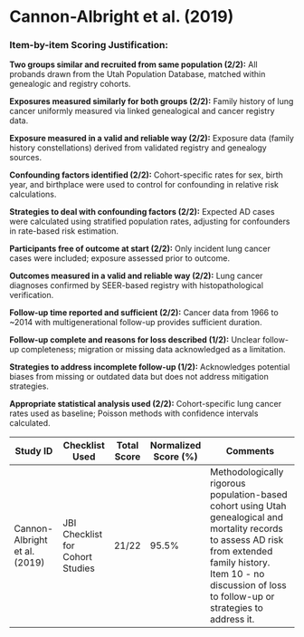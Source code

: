 # Cannon-Albright et al. (2019)

### Item-by-item Scoring Justification:

**Two groups similar and recruited from same population (2/2):** All probands drawn from the Utah Population Database, matched within genealogic and registry cohorts.

**Exposures measured similarly for both groups (2/2):** Family history of lung cancer uniformly measured via linked genealogical and cancer registry data.

**Exposure measured in a valid and reliable way (2/2):** Exposure data (family history constellations) derived from validated registry and genealogy sources.

**Confounding factors identified (2/2):** Cohort-specific rates for sex, birth year, and birthplace were used to control for confounding in relative risk calculations.

**Strategies to deal with confounding factors (2/2):** Expected AD cases were calculated using stratified population rates, adjusting for confounders in rate-based risk estimation.

**Participants free of outcome at start (2/2):** Only incident lung cancer cases were included; exposure assessed prior to outcome.

**Outcomes measured in a valid and reliable way (2/2):** Lung cancer diagnoses confirmed by SEER-based registry with histopathological verification.

**Follow-up time reported and sufficient (2/2):** Cancer data from 1966 to ~2014 with multigenerational follow-up provides sufficient duration.

**Follow-up complete and reasons for loss described (1/2):** Unclear follow-up completeness; migration or missing data acknowledged as a limitation.

**Strategies to address incomplete follow-up (1/2):** Acknowledges potential biases from missing or outdated data but does not address mitigation strategies.

**Appropriate statistical analysis used (2/2):** Cohort-specific lung cancer rates used as baseline; Poisson methods with confidence intervals calculated.

| Study ID | Checklist Used | Total Score | Normalized Score (%) | Comments |
| --- | --- | --- | --- | --- |
| Cannon-Albright et al. (2019) | JBI Checklist for Cohort Studies | 21/22 | 95.5% | Methodologically rigorous population-based cohort using Utah genealogical and mortality records to assess AD risk from extended family history. Item 10 - no discussion of loss to follow-up or strategies to address it. |
